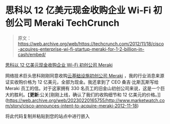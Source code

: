 # 思科以 12 亿美元现金收购企业 Wi-Fi 初创公司 Meraki TechCrunch

> 原文：<https://web.archive.org/web/https://techcrunch.com/2012/11/18/cisco-acquires-enterprise-wi-fi-startup-meraki-for-1-2-billion-in-cash/embed/>

[思科以 12 亿美元现金收购企业 Wi-Fi 初创公司 Meraki](https://web.archive.org/web/20230220165755/https://techcrunch.com/2012/11/18/cisco-acquires-enterprise-wi-fi-startup-meraki-for-1-2-billion-in-cash/)

网络技术巨头思科刚刚同意收购[云基础设施初创公司 Meraki](https://web.archive.org/web/20230220165755/http://www.meraki.com/) ，我的行业消息来源证实收购价格为 12 亿美元，全部为现金。我还拿到了 CEO 桑吉·比斯瓦斯写给 Meraki 员工的信。对于这家拥有 330 名员工的旧金山初创公司来说，这是一个巨大的胜利。【**更新**:公关[刚刚上线，确认了我们的收购细节和 12 亿美元的价格。]](https://web.archive.org/web/20230220165755/http://www.marketwatch.com/story/cisco-announces-intent-to-acquire-meraki-2012-11-18)

将此代码复制并粘贴到您的站点中进行嵌入